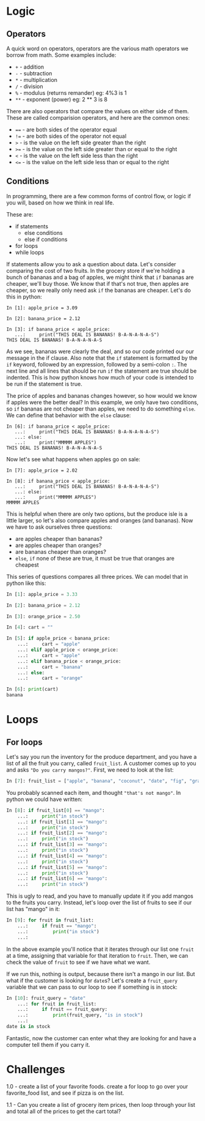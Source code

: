 # Logic

## Operators

A quick word on operators, operators are the various math operators we borrow from math. Some examples include:
- `+` - addition
- `-` - subtraction
- `*` - multiplication
- `/` - division
- `%` - modulus (returns remander) eg: 4%3 is 1
- `**` - exponent (power) eg: 2 ** 3 is 8 

There are also operators that compare the values on either side of them. These are called comparision operators, and here are the common ones:
- `==` - are both sides of the operator equal
- `!=` - are both sides of the operator not equal 
- `>` - is the value on the left side greater than the right
- `>=` - is the value on the left side greater than or equal to the right
- `<` - is the value on the left side less than the right
- `<=` - is the value on the left side less than or equal to the right

## Conditions
In programming, there are a few common forms of control flow, or logic if you will, based on how we think in real life.

These are:
- if statements
  - else conditions
  - else if conditions
- for loops
- while loops

If statements allow you to ask a question about data. Let's consider comparing the cost of two fruits. In the grocery store if we're holding a bunch of bananas and a bag of apples, we might think that `if` bananas are cheaper, we'll buy those. We know that if that's not true, then apples are cheaper, so we really only need ask `if` the bananas are cheaper. Let's do this in python:

```
In [1]: apple_price = 3.09

In [2]: banana_price = 2.12

In [3]: if banana_price < apple_price:
   ...:     print("THIS DEAL IS BANANAS! B-A-N-A-N-A-S")
THIS DEAL IS BANANAS! B-A-N-A-N-A-S
```

As we see, bananas were clearly the deal, and so our code printed our our message in the if clause. Also note that the `if` statement is formatted by the `if` keyword, followed by an expression, followed by a semi-colon `:`. The next line and all lines that should be run `if` the statement are true should be indented. This is how python knows how much of your code is intended to be run if the statement is true. 

The price of apples and bananas changes however, so how would we know if apples were the better deal? In this example, we only have two conditions, so `if` bananas are not cheaper than apples, we need to do something `else`. We can define that behavior with the `else` clause:

```
In [6]: if banana_price < apple_price:
   ...:     print("THIS DEAL IS BANANAS! B-A-N-A-N-A-S")
   ...: else:
   ...:     print("MMMMM APPLES")
THIS DEAL IS BANANAS! B-A-N-A-N-A-S
```

Now let's see what happens when apples go on sale:
```
In [7]: apple_price = 2.02

In [8]: if banana_price < apple_price:
   ...:     print("THIS DEAL IS BANANAS! B-A-N-A-N-A-S")
   ...: else:
   ...:     print("MMMMM APPLES")
MMMMM APPLES
```

This is helpful when there are only two options, but the produce isle is a little larger, so let's also compare apples and oranges (and bananas). Now we have to ask ourselves three questions:
- are apples cheaper than bananas?
- are apples cheaper than oranges?
- are bananas cheaper than oranges?
- `else`, `if` none of these are true, it must be true that oranges are cheapest

This series of questions compares all three prices. We can model that in python like this:

```py
In [1]: apple_price = 3.33

In [2]: banana_price = 2.12

In [3]: orange_price = 2.50

In [4]: cart = ""

In [5]: if apple_price < banana_price:
    ...:     cart = "apple"
    ...: elif apple_price < orange_price:
    ...:     cart = "apple"
    ...: elif banana_price < orange_price:
    ...:     cart = "banana"
    ...: else:
    ...:     cart = "orange"

In [6]: print(cart)
banana
```


# Loops

## For loops

Let's say you run the inventory for the produce department, and you have a list of all the fruit you carry, called `fruit_list`. A customer comes up to you and asks `"Do you carry mangos?"`. First, we need to look at the list:
```py
In [7]: fruit_list = ["apple", "banana", "coconut", "date", "fig", "grape", "plum"]
```

You probably scanned each item, and thought `"that's not mango"`. In python we could have written:

```py
In [8]: if fruit_list[0] == "mango":
    ...:     print("in stock")
    ...: if fruit_list[1] == "mango":
    ...:     print("in stock")
    ...: if fruit_list[2] == "mango":
    ...:     print("in stock")
    ...: if fruit_list[3] == "mango":
    ...:     print("in stock")
    ...: if fruit_list[4] == "mango":
    ...:     print("in stock")
    ...: if fruit_list[5] == "mango":
    ...:     print("in stock")
    ...: if fruit_list[6] == "mango":
    ...:     print("in stock")
```

This is ugly to read, and you have to manually update it if you add mangos to the fruits you carry. Instead, let's loop over the list of fruits to see if our list has "mango" in it:

```py
In [9]: for fruit in fruit_list:
    ...:     if fruit == "mango":
    ...:         print("in stock")
    ...:
```

In the above example you'll notice that it iterates through our list one `fruit` at a time, assigning that variable for that iteration to `fruit`. Then, we can check the value of `fruit` to see if we have what we want.

If we run this, nothing is output, because there isn't a mango in our list. But what if the customer is looking for `date`s? 
Let's create a `fruit_query` variable that we can pass to our loop to see if something is in stock:

```py
In [10]: fruit_query = "date"
    ...: for fruit in fruit_list:
    ...:     if fruit == fruit_query:
    ...:         print(fruit_query, "is in stock")
    ...:
date is in stock
```

Fantastic, now the customer can enter what they are looking for and have a computer tell them if you carry it. 
 

 # Challenges

 1.0 - create a list of your favorite foods. create a for loop to go over your favorite_food list, and see if pizza is on the list.

 1.1 - Can you create a list of grocery item prices, then loop through your list and total all of the prices to get the cart total?

